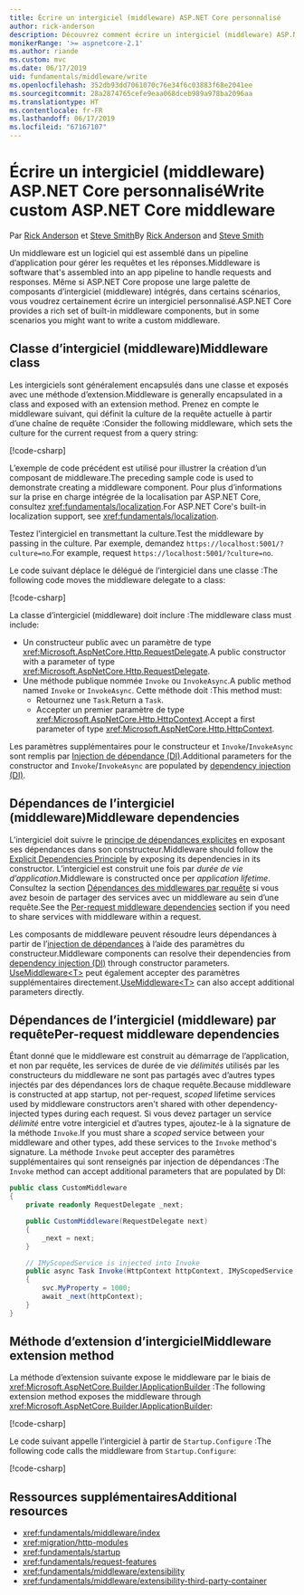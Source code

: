 ```yaml
---
title: Écrire un intergiciel (middleware) ASP.NET Core personnalisé
author: rick-anderson
description: Découvrez comment écrire un intergiciel (middleware) ASP.NET Core personnalisé.
monikerRange: '>= aspnetcore-2.1'
ms.author: riande
ms.custom: mvc
ms.date: 06/17/2019
uid: fundamentals/middleware/write
ms.openlocfilehash: 352db93dd7061070c76e34f6c03883f68e2041ee
ms.sourcegitcommit: 28a2874765cefe9eaa068dceb989a978ba2096aa
ms.translationtype: HT
ms.contentlocale: fr-FR
ms.lasthandoff: 06/17/2019
ms.locfileid: "67167107"
---
```

# <a name="write-custom-aspnet-core-middleware"></a><span data-ttu-id="65541-103">Écrire un intergiciel (middleware) ASP.NET Core personnalisé</span><span class="sxs-lookup"><span data-stu-id="65541-103">Write custom ASP.NET Core middleware</span></span>

<span data-ttu-id="65541-104">Par [Rick Anderson](https://twitter.com/RickAndMSFT) et [Steve Smith](https://ardalis.com/)</span><span class="sxs-lookup"><span data-stu-id="65541-104">By [Rick Anderson](https://twitter.com/RickAndMSFT) and [Steve Smith](https://ardalis.com/)</span></span>

<span data-ttu-id="65541-105">Un middleware est un logiciel qui est assemblé dans un pipeline d’application pour gérer les requêtes et les réponses.</span><span class="sxs-lookup"><span data-stu-id="65541-105">Middleware is software that's assembled into an app pipeline to handle requests and responses.</span></span> <span data-ttu-id="65541-106">Même si ASP.NET Core propose une large palette de composants d’intergiciel (middleware) intégrés, dans certains scénarios, vous voudrez certainement écrire un intergiciel personnalisé.</span><span class="sxs-lookup"><span data-stu-id="65541-106">ASP.NET Core provides a rich set of built-in middleware components, but in some scenarios you might want to write a custom middleware.</span></span>

## <a name="middleware-class"></a><span data-ttu-id="65541-107">Classe d’intergiciel (middleware)</span><span class="sxs-lookup"><span data-stu-id="65541-107">Middleware class</span></span>

<span data-ttu-id="65541-108">Les intergiciels sont généralement encapsulés dans une classe et exposés avec une méthode d’extension.</span><span class="sxs-lookup"><span data-stu-id="65541-108">Middleware is generally encapsulated in a class and exposed with an extension method.</span></span> <span data-ttu-id="65541-109">Prenez en compte le middleware suivant, qui définit la culture de la requête actuelle à partir d’une chaîne de requête :</span><span class="sxs-lookup"><span data-stu-id="65541-109">Consider the following middleware, which sets the culture for the current request from a query string:</span></span>

[!code-csharp[](index/snapshot/Culture/StartupCulture.cs?name=snippet1)]

<span data-ttu-id="65541-110">L’exemple de code précédent est utilisé pour illustrer la création d’un composant de middleware.</span><span class="sxs-lookup"><span data-stu-id="65541-110">The preceding sample code is used to demonstrate creating a middleware component.</span></span> <span data-ttu-id="65541-111">Pour plus d’informations sur la prise en charge intégrée de la localisation par ASP.NET Core, consultez <xref:fundamentals/localization>.</span><span class="sxs-lookup"><span data-stu-id="65541-111">For ASP.NET Core's built-in localization support, see <xref:fundamentals/localization>.</span></span>

<span data-ttu-id="65541-112">Testez l’intergiciel en transmettant la culture.</span><span class="sxs-lookup"><span data-stu-id="65541-112">Test the middleware by passing in the culture.</span></span> <span data-ttu-id="65541-113">Par exemple, demandez `https://localhost:5001/?culture=no`.</span><span class="sxs-lookup"><span data-stu-id="65541-113">For example, request `https://localhost:5001/?culture=no`.</span></span>

<span data-ttu-id="65541-114">Le code suivant déplace le délégué de l’intergiciel dans une classe :</span><span class="sxs-lookup"><span data-stu-id="65541-114">The following code moves the middleware delegate to a class:</span></span>

[!code-csharp[](index/snapshot/Culture/RequestCultureMiddleware.cs)]

<span data-ttu-id="65541-115">La classe d’intergiciel (middleware) doit inclure :</span><span class="sxs-lookup"><span data-stu-id="65541-115">The middleware class must include:</span></span>

* <span data-ttu-id="65541-116">Un constructeur public avec un paramètre de type <xref:Microsoft.AspNetCore.Http.RequestDelegate>.</span><span class="sxs-lookup"><span data-stu-id="65541-116">A public constructor with a parameter of type <xref:Microsoft.AspNetCore.Http.RequestDelegate>.</span></span>
* <span data-ttu-id="65541-117">Une méthode publique nommée `Invoke` ou `InvokeAsync`.</span><span class="sxs-lookup"><span data-stu-id="65541-117">A public method named `Invoke` or `InvokeAsync`.</span></span> <span data-ttu-id="65541-118">Cette méthode doit :</span><span class="sxs-lookup"><span data-stu-id="65541-118">This method must:</span></span>
  * <span data-ttu-id="65541-119">Retournez une `Task`.</span><span class="sxs-lookup"><span data-stu-id="65541-119">Return a `Task`.</span></span>
  * <span data-ttu-id="65541-120">Accepter un premier paramètre de type <xref:Microsoft.AspNetCore.Http.HttpContext>.</span><span class="sxs-lookup"><span data-stu-id="65541-120">Accept a first parameter of type <xref:Microsoft.AspNetCore.Http.HttpContext>.</span></span>
  
<span data-ttu-id="65541-121">Les paramètres supplémentaires pour le constructeur et `Invoke`/`InvokeAsync` sont remplis par [Injection de dépendance (DI)](xref:fundamentals/dependency-injection).</span><span class="sxs-lookup"><span data-stu-id="65541-121">Additional parameters for the constructor and `Invoke`/`InvokeAsync` are populated by [dependency injection (DI)](xref:fundamentals/dependency-injection).</span></span>

## <a name="middleware-dependencies"></a><span data-ttu-id="65541-122">Dépendances de l’intergiciel (middleware)</span><span class="sxs-lookup"><span data-stu-id="65541-122">Middleware dependencies</span></span>

<span data-ttu-id="65541-123">L’intergiciel doit suivre le [principe de dépendances explicites](/dotnet/standard/modern-web-apps-azure-architecture/architectural-principles#explicit-dependencies) en exposant ses dépendances dans son constructeur.</span><span class="sxs-lookup"><span data-stu-id="65541-123">Middleware should follow the [Explicit Dependencies Principle](/dotnet/standard/modern-web-apps-azure-architecture/architectural-principles#explicit-dependencies) by exposing its dependencies in its constructor.</span></span> <span data-ttu-id="65541-124">L’intergiciel est construit une fois par *durée de vie d’application*.</span><span class="sxs-lookup"><span data-stu-id="65541-124">Middleware is constructed once per *application lifetime*.</span></span> <span data-ttu-id="65541-125">Consultez la section [Dépendances des middlewares par requête](#per-request-middleware-dependencies) si vous avez besoin de partager des services avec un middleware au sein d’une requête.</span><span class="sxs-lookup"><span data-stu-id="65541-125">See the [Per-request middleware dependencies](#per-request-middleware-dependencies) section if you need to share services with middleware within a request.</span></span>

<span data-ttu-id="65541-126">Les composants de middleware peuvent résoudre leurs dépendances à partir de l’[injection de dépendances](xref:fundamentals/dependency-injection) à l’aide des paramètres du constructeur.</span><span class="sxs-lookup"><span data-stu-id="65541-126">Middleware components can resolve their dependencies from [dependency injection (DI)](xref:fundamentals/dependency-injection) through constructor parameters.</span></span> <span data-ttu-id="65541-127">[UseMiddleware&lt;T&gt;](/dotnet/api/microsoft.aspnetcore.builder.usemiddlewareextensions.usemiddleware#Microsoft_AspNetCore_Builder_UseMiddlewareExtensions_UseMiddleware_Microsoft_AspNetCore_Builder_IApplicationBuilder_System_Type_System_Object___) peut également accepter des paramètres supplémentaires directement.</span><span class="sxs-lookup"><span data-stu-id="65541-127">[UseMiddleware&lt;T&gt;](/dotnet/api/microsoft.aspnetcore.builder.usemiddlewareextensions.usemiddleware#Microsoft_AspNetCore_Builder_UseMiddlewareExtensions_UseMiddleware_Microsoft_AspNetCore_Builder_IApplicationBuilder_System_Type_System_Object___) can also accept additional parameters directly.</span></span>

## <a name="per-request-middleware-dependencies"></a><span data-ttu-id="65541-128">Dépendances de l’intergiciel (middleware) par requête</span><span class="sxs-lookup"><span data-stu-id="65541-128">Per-request middleware dependencies</span></span>

<span data-ttu-id="65541-129">Étant donné que le middleware est construit au démarrage de l’application, et non par requête, les services de durée de vie *délimités* utilisés par les constructeurs du middleware ne sont pas partagés avec d’autres types injectés par des dépendances lors de chaque requête.</span><span class="sxs-lookup"><span data-stu-id="65541-129">Because middleware is constructed at app startup, not per-request, *scoped* lifetime services used by middleware constructors aren't shared with other dependency-injected types during each request.</span></span> <span data-ttu-id="65541-130">Si vous devez partager un service *délimité* entre votre intergiciel et d’autres types, ajoutez-le à la signature de la méthode `Invoke`.</span><span class="sxs-lookup"><span data-stu-id="65541-130">If you must share a *scoped* service between your middleware and other types, add these services to the `Invoke` method's signature.</span></span> <span data-ttu-id="65541-131">La méthode `Invoke` peut accepter des paramètres supplémentaires qui sont renseignés par injection de dépendances :</span><span class="sxs-lookup"><span data-stu-id="65541-131">The `Invoke` method can accept additional parameters that are populated by DI:</span></span>

```csharp
public class CustomMiddleware
{
    private readonly RequestDelegate _next;

    public CustomMiddleware(RequestDelegate next)
    {
        _next = next;
    }

    // IMyScopedService is injected into Invoke
    public async Task Invoke(HttpContext httpContext, IMyScopedService svc)
    {
        svc.MyProperty = 1000;
        await _next(httpContext);
    }
}
```

## <a name="middleware-extension-method"></a><span data-ttu-id="65541-132">Méthode d’extension d’intergiciel</span><span class="sxs-lookup"><span data-stu-id="65541-132">Middleware extension method</span></span>

<span data-ttu-id="65541-133">La méthode d’extension suivante expose le middleware par le biais de <xref:Microsoft.AspNetCore.Builder.IApplicationBuilder> :</span><span class="sxs-lookup"><span data-stu-id="65541-133">The following extension method exposes the middleware through <xref:Microsoft.AspNetCore.Builder.IApplicationBuilder>:</span></span>

[!code-csharp[](index/snapshot/Culture/RequestCultureMiddlewareExtensions.cs)]

<span data-ttu-id="65541-134">Le code suivant appelle l’intergiciel à partir de `Startup.Configure` :</span><span class="sxs-lookup"><span data-stu-id="65541-134">The following code calls the middleware from `Startup.Configure`:</span></span>

[!code-csharp[](index/snapshot/Culture/Startup.cs?name=snippet1&highlight=5)]

## <a name="additional-resources"></a><span data-ttu-id="65541-135">Ressources supplémentaires</span><span class="sxs-lookup"><span data-stu-id="65541-135">Additional resources</span></span>

* <xref:fundamentals/middleware/index>
* <xref:migration/http-modules>
* <xref:fundamentals/startup>
* <xref:fundamentals/request-features>
* <xref:fundamentals/middleware/extensibility>
* <xref:fundamentals/middleware/extensibility-third-party-container>
